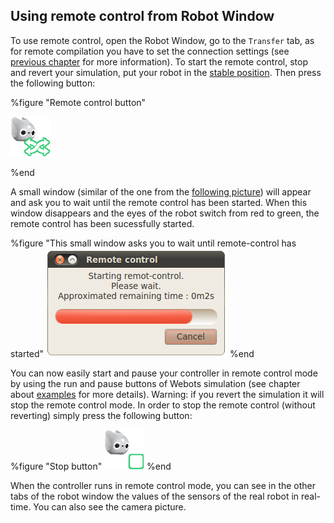 ## Using remote control from Robot Window

To use remote control, open the Robot Window, go to the `Transfer` tab, as for
remote compilation you have to set the connection settings (see
[previous chapter](settings.md) for more information). To start the remote
control, stop and revert your simulation, put your robot in the
[stable position](send-a-controller-to-the-robot.md#start-position-of-the-robot-the-robot-is-sit-down-same-start-position-as-in-simulation).
Then press the following button:

%figure "Remote control button"

![remote.png](images/remote.png)

%end

A small window (similar of the one from the
[following picture](#this-small-window-asks-you-to-wait-until-remote-control-has-started))
will appear and ask you to wait until the remote control has been started. When
this window disappears and the eyes of the robot switch from red to green, the
remote control has been sucessfully started.

%figure "This small window asks you to wait until remote-control has started"
![waitWindow.png](images/waitWindow.png)
%end

You can now easily start and pause
your controller in remote control mode by using the run and pause buttons of
Webots simulation (see chapter about [examples](examples.md) for more details).
Warning: if you revert
the simulation it will stop the remote control mode. In order to stop the
remote control (without reverting) simply press the following button:

%figure "Stop button"
![stop.png](images/stop.png)
%end

When the controller runs in remote control mode, you can see in the other tabs
of the robot window the values of the sensors of the real robot in real-time.
You can also see the camera picture.
